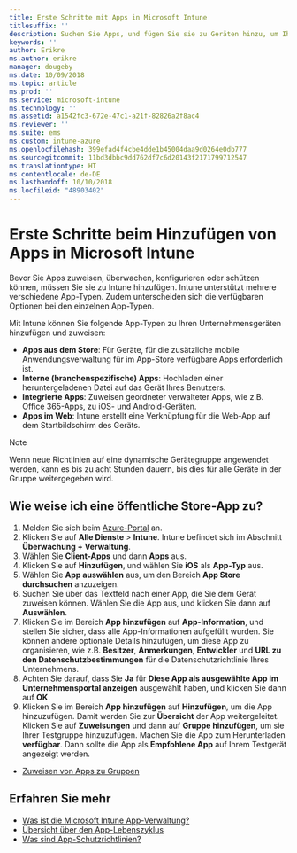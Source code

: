 ```yaml
---
title: Erste Schritte mit Apps in Microsoft Intune
titlesuffix: ''
description: Suchen Sie Apps, und fügen Sie sie zu Geräten hinzu, um Ihren Mitarbeitern die Arbeit zu erleichtern.
keywords: ''
author: Erikre
ms.author: erikre
manager: dougeby
ms.date: 10/09/2018
ms.topic: article
ms.prod: ''
ms.service: microsoft-intune
ms.technology: ''
ms.assetid: a1542fc3-672e-47c1-a21f-82826a2f8ac4
ms.reviewer: ''
ms.suite: ems
ms.custom: intune-azure
ms.openlocfilehash: 399efad4f4cbe4dde1b45004daa9d0264e0db777
ms.sourcegitcommit: 11bd3dbbc9dd762df7c6d20143f2171799712547
ms.translationtype: HT
ms.contentlocale: de-DE
ms.lasthandoff: 10/10/2018
ms.locfileid: "48903402"
---
```

# <a name="get-started-with-adding-apps-in-microsoft-intune"></a>Erste Schritte beim Hinzufügen von Apps in Microsoft Intune

Bevor Sie Apps zuweisen, überwachen, konfigurieren oder schützen können, müssen Sie sie zu Intune hinzufügen. Intune unterstützt mehrere verschiedene App-Typen. Zudem unterscheiden sich die verfügbaren Optionen bei den einzelnen App-Typen.

Mit Intune können Sie folgende App-Typen zu Ihren Unternehmensgeräten hinzufügen und zuweisen:
- **Apps aus dem Store**: Für Geräte, für die zusätzliche mobile Anwendungsverwaltung für im App-Store verfügbare Apps erforderlich ist.
- **Interne (branchenspezifische) Apps**: Hochladen einer heruntergeladenen Datei auf das Gerät Ihres Benutzers.
- **Integrierte Apps**: Zuweisen geordneter verwalteter Apps, wie z.B. Office 365-Apps, zu iOS- und Android-Geräten.
- **Apps im Web**: Intune erstellt eine Verknüpfung für die Web-App auf dem Startbildschirm des Geräts.

> [!NOTE]
> Wenn neue Richtlinien auf eine dynamische Gerätegruppe angewendet werden, kann es bis zu acht Stunden dauern, bis dies für alle Geräte in der Gruppe weitergegeben wird.

## <a name="how-do-i-assign-a-public-store-app"></a>Wie weise ich eine öffentliche Store-App zu?

1. Melden Sie sich beim [Azure-Portal](https://portal.azure.com) an.
2. Klicken Sie auf **Alle Dienste** > **Intune**. Intune befindet sich im Abschnitt **Überwachung + Verwaltung**.
3. Wählen Sie **Client-Apps** und dann **Apps** aus.
4. Klicken Sie auf **Hinzufügen**, und wählen Sie **iOS** als **App-Typ** aus.
5. Wählen Sie **App auswählen** aus, um den Bereich **App Store durchsuchen** anzuzeigen.
6. Suchen Sie über das Textfeld nach einer App, die Sie dem Gerät zuweisen können. Wählen Sie die App aus, und klicken Sie dann auf **Auswählen**.
7. Klicken Sie im Bereich **App hinzufügen** auf **App-Information**, und stellen Sie sicher, dass alle App-Informationen aufgefüllt wurden. Sie können andere optionale Details hinzufügen, um diese App zu organisieren, wie z.B. **Besitzer**, **Anmerkungen**, **Entwickler** und **URL zu den Datenschutzbestimmungen** für die Datenschutzrichtlinie Ihres Unternehmens.
8. Achten Sie darauf, dass Sie **Ja** für **Diese App als ausgewählte App im Unternehmensportal anzeigen** ausgewählt haben, und klicken Sie dann auf **OK**.
9. Klicken Sie im Bereich **App hinzufügen** auf **Hinzufügen**, um die App hinzuzufügen. Damit werden Sie zur **Übersicht** der App weitergeleitet. Klicken Sie auf **Zuweisungen** und dann auf **Gruppe hinzufügen**, um sie Ihrer Testgruppe hinzuzufügen. Machen Sie die App zum Herunterladen **verfügbar**. Dann sollte die App als **Empfohlene App** auf Ihrem Testgerät angezeigt werden.


- [Zuweisen von Apps zu Gruppen](apps-deploy.md)

## <a name="learn-more"></a>Erfahren Sie mehr

* [Was ist die Microsoft Intune App-Verwaltung?](app-management.md)
* [Übersicht über den App-Lebenszyklus](app-lifecycle.md)
* [Was sind App-Schutzrichtlinien?](app-protection-policy.md)
